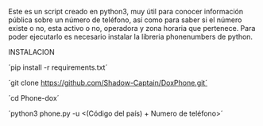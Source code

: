 Este es un script creado en python3, muy útil para conocer información pública sobre un número de teléfono,
así como para saber si el número existe o no, esta activo o no, operadora y zona horaria que pertenece.
Para poder ejecutarlo es necesario instalar la libreria phonenumbers de python.


INSTALACION

´pip install -r requirements.txt´

´git clone https://github.com/Shadow-Captain/DoxPhone.git´

´cd Phone-dox´

´python3 phone.py -u <(Código del país) + Numero de teléfono>´